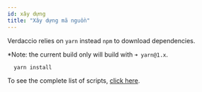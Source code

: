 ```yaml
---
id: xây dựng
title: "Xây dựng mã nguồn"
---
```

Verdaccio relies on `yarn` instead `npm` to download dependencies.

*Note: the current build only will build with `➜ yarn@1.x`.

```bash
  yarn install
```

To see the complete list of scripts, [click here](https://github.com/verdaccio/verdaccio/wiki/Build-Source-Code).